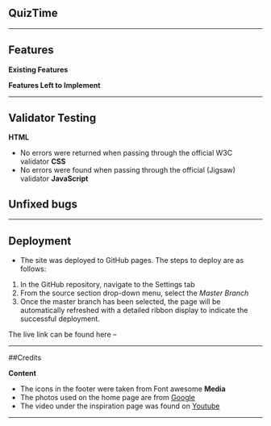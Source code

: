 
## QuizTime 

------

## Features 
**Existing Features**

**Features Left to Implement**

------

## Validator Testing
**HTML**
- No errors were returned when passing through the official W3C validator 
**CSS**
- No errors were found when passing through the official (Jigsaw) validator 
**JavaScript**

## Unfixed bugs 

------

## Deployment 
- The site was deployed to GitHub pages. The steps to deploy are as follows:
1. In the GitHub repository, navigate to the Settings tab
2. From the source section drop-down menu, select the *Master Branch*
3. Once the master branch has been selected, the page will be automatically refreshed with a detailed ribbon display to indicate the successful deployment.

The live link can be found here – <a href=”” target=”_blank”></a>

------
##Credits 

**Content** 
- The icons in the footer were taken from Font awesome 
**Media**
- The photos used on the home page are from [Google](https://google.com) 
- The video under the inspiration page was found on [Youtube](https://youtube.com) 

------


